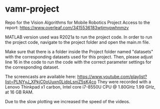 # vamr-project

Repo for the Vision Algorithms for Mobile Robotics Project
Access to the report: https://www.overleaf.com/3415536183wtjmypwhnmzv

MATLAB version used was R2021a to run the project code.
In order to run the project code, navigate to the project folder and open the main.m file.

Make sure that there is a folder inside the Project folder named "datasets" with the corresponding datasets used for this project.
Then, please adjust line 16 in the code to run the code with the correct parameter settings for the corresponding dataset.

The screencasts are available here: https://www.youtube.com/playlist?list=PLNYyJ_XPkjC0oUuxn0LidpLsniZ5sK4co
They were recorded with a Lenovo Thinkpad x1 carbon, Intel core i7-8550U CPU @ 1.80GHz 1.99 GHz, at 16 GB RAM.

Due to the slow plotting we increased the speed of the videos.
